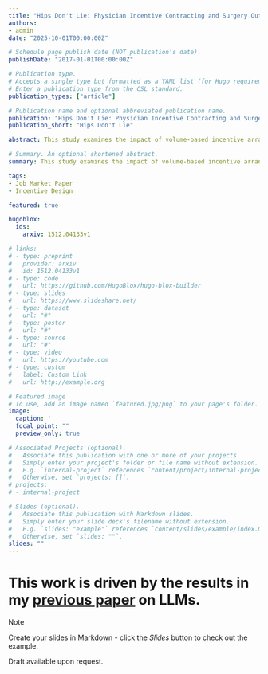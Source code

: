 ```yaml
---
title: "Hips Don't Lie: Physician Incentive Contracting and Surgery Outcomes"
authors:
- admin
date: "2025-10-01T00:00:00Z"

# Schedule page publish date (NOT publication's date).
publishDate: "2017-01-01T00:00:00Z"

# Publication type.
# Accepts a single type but formatted as a YAML list (for Hugo requirements).
# Enter a publication type from the CSL standard.
publication_types: ["article"]

# Publication name and optional abbreviated publication name.
publication: "Hips Don't Lie: Physician Incentive Contracting and Surgery Outcomes"
publication_short: "Hips Don't Lie"

abstract: This study examines the impact of volume-based incentive arrangements for hospital chief physicians on the quantity and quality of discretionary surgeries. I exploit a regulatory reform in Germany that prohibited incentive pay tied to procedural volumes and study its effect on hip replacement surgeries, a procedure subject to physician discretion and concerns about overuse. Following the reform, hip replacement volumes declined by 3.6% at affected hospitals, with the effect concentrated among privately owned hospitals, where volumes declined by 17.7%. I also find evidence that volume-based incentives are associated with higher incidences of surgery-related infections, suggesting adverse effects on treatment quality. These findings show that contractual incentives tied to output measures can distort treatment decisions and compromise quality, underscoring the real effects of incentive design in healthcare.

# Summary. An optional shortened abstract.
summary: This study examines the impact of volume-based incentive arrangements for hospital chief physicians on the quantity and quality of discretionary surgeries.

tags:
- Job Market Paper
- Incentive Design

featured: true

hugoblox:
  ids:
    arxiv: 1512.04133v1

# links:
# - type: preprint
#   provider: arxiv
#   id: 1512.04133v1
# - type: code
#   url: https://github.com/HugoBlox/hugo-blox-builder
# - type: slides
#   url: https://www.slideshare.net/
# - type: dataset
#   url: "#"
# - type: poster
#   url: "#"
# - type: source
#   url: "#"
# - type: video
#   url: https://youtube.com
# - type: custom
#   label: Custom Link
#   url: http://example.org

# Featured image
# To use, add an image named `featured.jpg/png` to your page's folder. 
image:
  caption: ''
  focal_point: ""
  preview_only: true

# Associated Projects (optional).
#   Associate this publication with one or more of your projects.
#   Simply enter your project's folder or file name without extension.
#   E.g. `internal-project` references `content/project/internal-project/index.md`.
#   Otherwise, set `projects: []`.
# projects:
# - internal-project

# Slides (optional).
#   Associate this publication with Markdown slides.
#   Simply enter your slide deck's filename without extension.
#   E.g. `slides: "example"` references `content/slides/example/index.md`.
#   Otherwise, set `slides: ""`.
slides: ""
---
```


# This work is driven by the results in my [previous paper](/publications/conference-paper/) on LLMs.

> [!NOTE]
> Create your slides in Markdown - click the *Slides* button to check out the example.

Draft available upon request.

